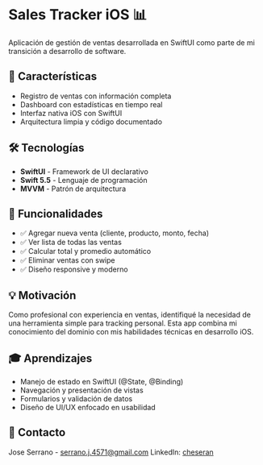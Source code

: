 # Sales Tracker iOS 📊

Aplicación de gestión de ventas desarrollada en SwiftUI como parte de mi transición a desarrollo de software.

## 🚀 Características

- Registro de ventas con información completa
- Dashboard con estadísticas en tiempo real
- Interfaz nativa iOS con SwiftUI
- Arquitectura limpia y código documentado

## 🛠 Tecnologías

- **SwiftUI** - Framework de UI declarativo
- **Swift 5.5** - Lenguaje de programación
- **MVVM** - Patrón de arquitectura

## 📱 Funcionalidades

- ✅ Agregar nueva venta (cliente, producto, monto, fecha)
- ✅ Ver lista de todas las ventas
- ✅ Calcular total y promedio automático
- ✅ Eliminar ventas con swipe
- ✅ Diseño responsive y moderno

## 💡 Motivación

Como profesional con experiencia en ventas, identifiqué la necesidad de una herramienta simple para tracking personal. Esta app combina mi conocimiento del dominio con mis habilidades técnicas en desarrollo iOS.

## 🎓 Aprendizajes

- Manejo de estado en SwiftUI (@State, @Binding)
- Navegación y presentación de vistas
- Formularios y validación de datos
- Diseño de UI/UX enfocado en usabilidad

## 📧 Contacto

Jose Serrano - serrano.j.4571@gmail.com
LinkedIn: [cheseran](https://www.linkedin.com/in/cheseran/)
